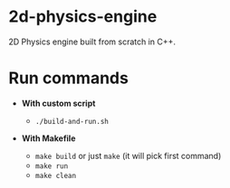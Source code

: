 # 2d-physics-engine

2D Physics engine built from scratch in C++.

# Run commands

- **With custom script**

  - `./build-and-run.sh`

- **With Makefile**

  - `make build` or just `make` (it will pick first command)
  - `make run`
  - `make clean`
